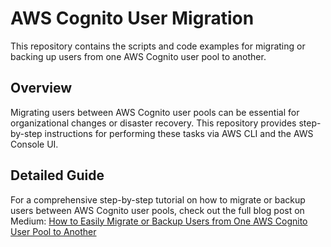 # AWS Cognito User Migration

This repository contains the scripts and code examples for migrating or backing up users from one AWS Cognito user pool to another.

## Overview
Migrating users between AWS Cognito user pools can be essential for organizational changes or disaster recovery. This repository provides step-by-step instructions for performing these tasks via AWS CLI and the AWS Console UI.

## Detailed Guide

For a comprehensive step-by-step tutorial on how to migrate or backup users between AWS Cognito user pools, check out the full blog post on Medium:
<a href="https://medium.com/@maazbinmustaqeem/how-to-easily-migrate-or-backup-users-from-one-aws-cognito-user-pool-to-another-e51aadb09456" target="_blank">How to Easily Migrate or Backup Users from One AWS Cognito User Pool to Another</a>
